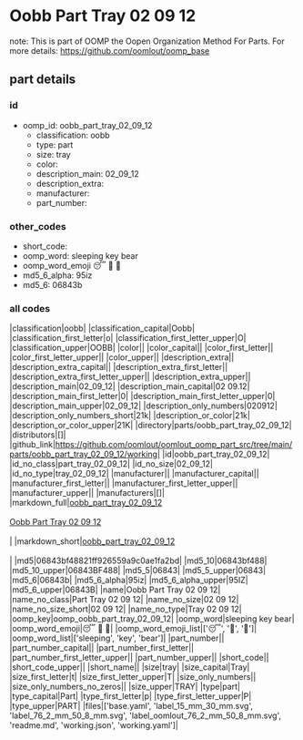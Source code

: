 # Oobb Part Tray 02 09 12  

note: This is part of OOMP the Oopen Organization Method For Parts. For more details: https://github.com/oomlout/oomp_base

##  part details





### id
* oomp_id: oobb_part_tray_02_09_12
  * classification: oobb
  * type: part
  * size: tray
  * color: 
  * description_main: 02_09_12
  * description_extra: 
  * manufacturer: 
  * part_number: 

### other_codes
* short_code: 
* oomp_word: sleeping key bear
* oomp_word_emoji :sleeping: :key: :bear:
* md5_6_alpha: 95iz
* md5_6: 06843b

### all codes 
|classification|oobb|
|classification_capital|Oobb|
|classification_first_letter|o|
|classification_first_letter_upper|O|
|classification_upper|OOBB|
|color||
|color_capital||
|color_first_letter||
|color_first_letter_upper||
|color_upper||
|description_extra||
|description_extra_capital||
|description_extra_first_letter||
|description_extra_first_letter_upper||
|description_extra_upper||
|description_main|02_09_12|
|description_main_capital|02 09.12|
|description_main_first_letter|0|
|description_main_first_letter_upper|0|
|description_main_upper|02_09_12|
|description_only_numbers|020912|
|description_only_numbers_short|21k|
|description_or_color|21k|
|description_or_color_upper|21K|
|directory|parts/oobb_part_tray_02_09_12|
|distributors|[]|
|github_link|https://github.com/oomlout/oomlout_oomp_part_src/tree/main/parts/oobb_part_tray_02_09_12/working|
|id|oobb_part_tray_02_09_12|
|id_no_class|part_tray_02_09_12|
|id_no_size|02_09_12|
|id_no_type|tray_02_09_12|
|manufacturer||
|manufacturer_capital||
|manufacturer_first_letter||
|manufacturer_first_letter_upper||
|manufacturer_upper||
|manufacturers|[]|
|markdown_full|[oobb_part_tray_02_09_12](https://github.com/oomlout/oomlout_oomp_part_src/tree/main/parts/oobb_part_tray_02_09_12/working)<br>[](https://github.com/oomlout/oomlout_oomp_part_src/tree/main/parts/oobb_part_tray_02_09_12/working)<br>[Oobb Part Tray 02 09 12](https://github.com/oomlout/oomlout_oomp_part_src/tree/main/parts/oobb_part_tray_02_09_12/working)<br><br>|
|markdown_short|[oobb_part_tray_02_09_12](https://github.com/oomlout/oomlout_oomp_part_src/tree/main/parts/oobb_part_tray_02_09_12/working)<br><br>|
|md5|06843bf48821ff926559a9c0ae1fa2bd|
|md5_10|06843bf488|
|md5_10_upper|06843BF488|
|md5_5|06843|
|md5_5_upper|06843|
|md5_6|06843b|
|md5_6_alpha|95iz|
|md5_6_alpha_upper|95IZ|
|md5_6_upper|06843B|
|name|Oobb Part Tray 02 09 12|
|name_no_class|Part Tray 02 09 12|
|name_no_size|02 09 12|
|name_no_size_short|02 09 12|
|name_no_type|Tray 02 09 12|
|oomp_key|oomp_oobb_part_tray_02_09_12|
|oomp_word|sleeping key bear|
|oomp_word_emoji|:sleeping: :key: :bear:|
|oomp_word_emoji_list|[':sleeping:', ':key:', ':bear:']|
|oomp_word_list|['sleeping', 'key', 'bear']|
|part_number||
|part_number_capital||
|part_number_first_letter||
|part_number_first_letter_upper||
|part_number_upper||
|short_code||
|short_code_upper||
|short_name||
|size|tray|
|size_capital|Tray|
|size_first_letter|t|
|size_first_letter_upper|T|
|size_only_numbers||
|size_only_numbers_no_zeros||
|size_upper|TRAY|
|type|part|
|type_capital|Part|
|type_first_letter|p|
|type_first_letter_upper|P|
|type_upper|PART|
|files|['base.yaml', 'label_15_mm_30_mm.svg', 'label_76_2_mm_50_8_mm.svg', 'label_oomlout_76_2_mm_50_8_mm.svg', 'readme.md', 'working.json', 'working.yaml']|
